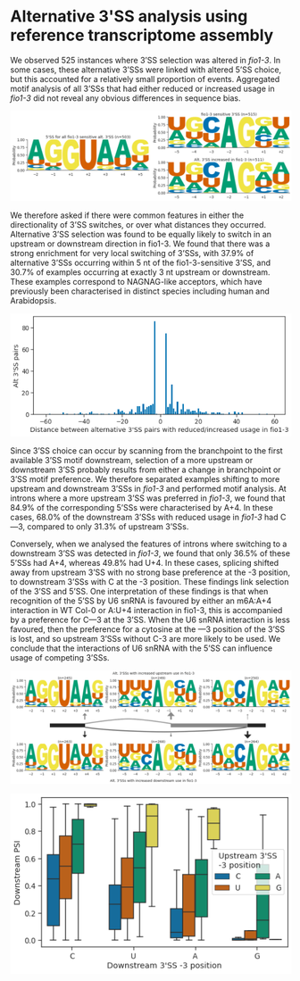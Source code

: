 # Alternative 3'SS analysis using reference transcriptome assembly



We observed 525 instances where 3’SS selection was altered in *fio1-3*. In some cases, these alternative 3’SSs were linked with altered 5’SS choice, but this accounted for a relatively small proportion of events. Aggregated motif analysis of all 3’SSs that had either reduced or increased usage in *fio1-3* did not reveal any obvious differences in sequence bias.




    
![png](A3_sequence_logos_ref.py_files/A3_sequence_logos_ref.py_5_1.png)
    



We therefore asked if there were common features in either the directionality of 3’SS switches, or over what distances they occurred. Alternative 3’SS selection was found to be equally likely to switch in an upstream or downstream direction in fio1-3. We found that there was a strong enrichment for very local switching of 3’SSs, with 37.9% of alternative 3’SSs occurring within 5 nt of the fio1-3-sensitive 3’SS, and 30.7% of examples occurring at exactly 3 nt upstream or downstream. These examples correspond to NAGNAG-like acceptors, which have previously been characterised in distinct species including human and Arabidopsis.




    
![png](A3_sequence_logos_ref.py_files/A3_sequence_logos_ref.py_5_3.png)
    



Since 3’SS choice can occur by scanning from the branchpoint to the first available 3’SS motif downstream, selection of a more upstream or downstream 3’SS probably results from either a change in branchpoint or 3’SS motif preference. We therefore separated examples shifting to more upstream and downstream 3’SSs in *fio1-3* and performed motif analysis. At introns where a more upstream 3’SS was preferred in *fio1-3*, we found that 84.9% of the corresponding 5’SSs were characterised by A+4. In these cases, 68.0% of the downstream 3’SSs with reduced usage in *fio1-3* had C—3, compared to only 31.3% of upstream 3’SSs.




Conversely, when we analysed the features of introns where switching to a downstream 3’SS was detected in *fio1-3*, we found that only 36.5% of these 5’SSs had A+4, whereas 49.8% had U+4. In these cases, splicing shifted away from upstream 3’SS with no strong base preference at the -3 position, to downstream 3’SSs with C at the -3 position. These findings link selection of the 3’SS and 5’SS. One interpretation of these findings is that when recognition of the 5’SS by U6 snRNA is favoured by either an m6A:A+4 interaction in WT Col-0 or A:U+4 interaction in fio1-3, this is accompanied by a preference for C—3 at the 3’SS. When the U6 snRNA interaction is less favoured, then the preference for a cytosine at the —3 position of the 3’SS is lost, and so upstream 3’SSs without C-3 are more likely to be used. We conclude that the interactions of U6 snRNA with the 5’SS can influence usage of competing 3’SSs.



    
![png](A3_sequence_logos_ref.py_files/A3_sequence_logos_ref.py_6_2.png)
    



    
![png](A3_sequence_logos_ref.py_files/A3_sequence_logos_ref.py_7_0.png)
    

